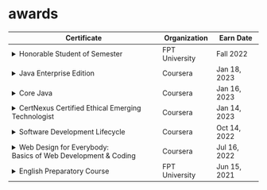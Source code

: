 # awards
| Certificate | Organization | Earn Date |
| ----------- | ------------ | --------- |
|<details><summary>Honorable Student of Semester</summary><div align="center"><img width="50%" src="https://raw.githubusercontent.com/tnt-exe/awards/main/FU/honorable-student-fall22.png"/></div></details> | FPT University | Fall 2022 |
|<details><summary>Java Enterprise Edition</summary><div align="center"><img width="50%" src="https://raw.githubusercontent.com/tnt-exe/awards/main/Coursera/java-ee.png"/></div></details> | Coursera | Jan 18, 2023 |
|<details><summary>Core Java</summary><div align="center"><img width="50%" src="https://raw.githubusercontent.com/tnt-exe/awards/main/Coursera/core-java.png"/></div></details> | Coursera | Jan 16, 2023 |
|<details><summary>CertNexus Certified Ethical Emerging Technologist</summary><div align="center"><img width="50%" src="https://raw.githubusercontent.com/tnt-exe/awards/main/Coursera/certnexus-ceet.png"/></div></details> | Coursera | Jan 14, 2023 |
|<details><summary>Software Development Lifecycle</summary><div align="center"><img width="50%" src="https://raw.githubusercontent.com/tnt-exe/awards/main/Coursera/sdlc.png"/></div></details> | Coursera | Oct 14, 2022 |
|<details><summary>Web Design for Everybody:</br>Basics of Web Development & Coding</summary><div align="center"><img width="50%" src="https://raw.githubusercontent.com/tnt-exe/awards/main/Coursera/web-design.png"/></div></details> | Coursera | Jul 16, 2022 |
|<details><summary>English Preparatory Course</summary><div align="center"><img width="50%" src="https://raw.githubusercontent.com/tnt-exe/awards/main/FU/english-preparatoty.png"/></div></details> | FPT University | Jun 15, 2021 |